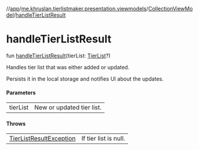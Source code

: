 //[app](../../../index.md)/[me.khruslan.tierlistmaker.presentation.viewmodels](../index.md)/[CollectionViewModel](index.md)/[handleTierListResult](handle-tier-list-result.md)

# handleTierListResult

fun [handleTierListResult](handle-tier-list-result.md)(tierList: [TierList](../../me.khruslan.tierlistmaker.data.models.tierlist/-tier-list/index.md)?)

Handles tier list that was either added or updated.

Persists it in the local storage and notifies UI about the updates.

#### Parameters

| | |
|---|---|
| tierList | New or updated tier list. |

#### Throws

| | |
|---|---|
| [TierListResultException](../../me.khruslan.tierlistmaker.presentation.utils.navigation/-tier-list-result-exception/index.md) | If tier list is null. |
